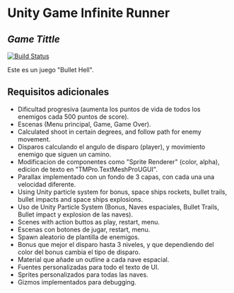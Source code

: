 # Unity Game Infinite Runner
## _Game Tittle_

[![Build Status](https://travis-ci.org/joemccann/dillinger.svg?branch=master)](https://travis-ci.org/joemccann/dillinger)

Este es un juego "Bullet Hell".

## Requisitos adicionales


- Dificultad progresiva (aumenta los puntos de vida de todos los enemigos cada 500 puntos de score).
- Escenas (Menu principal, Game, Game Over).
- Calculated shoot in certain degrees, and follow path for enemy movement.
- Disparos calculando el angulo de disparo (player), y movimiento enemigo que siguen un camino.
- Modificacion de componentes como "Sprite Renderer" (color, alpha), edicion de texto en "TMPro.TextMeshProUGUI".
- Parallax implementado con un fondo de 3 capas, con cada una una velocidad diferente.
- Using Unity particle system for bonus, space ships rockets, bullet trails, bullet impacts and space ships explosions.
- Uso de Unity Particle System (Bonus, Naves espaciales, Bullet Trails, Bullet impact y explosion de las naves).
- Scenes with action buttos as play, restart, menu.
- Escenas con botones de jugar, restart, menu.
- Spawn aleatorio de plantilla de enemigos.
- Bonus que mejor el disparo hasta 3 niveles, y que dependiendo del color del bonus cambia el tipo de disparo.
- Material que añade un outline a cada nave espacial.
- Fuentes personalizadas para todo el texto de UI.
- Sprites personalizados para todas las naves.
- Gizmos implementados para debugging.